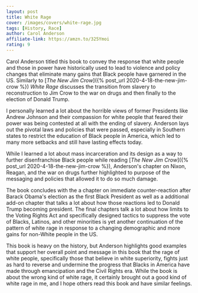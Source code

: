 ```yaml
---
layout: post
title: White Rage
cover: /images/covers/white-rage.jpg
tags: [History, Race]
author: Carol Anderson
affiliate-link: https://amzn.to/325Ymoi
rating: 9
---
```


Carol Anderson titled this book to convey the response that white people and those in power have historically used to lead to violence and policy changes that eliminate many gains that Black people have garnered in the US. Similarly to [_The New Jim Crow_]({% post_url 2020-4-18-the-new-jim-crow %}) _White Rage_ discusses the transition from slavery to reconstruction to Jim Crow to the war on drugs and then finally to the election of Donald Trump.

I personally learned a lot about the horrible views of former Presidents like Andrew Johnson and their compassion for white people that feared their power was being contested at all with the ending of slavery. Anderson lays out the pivotal laws and policies that were passed, especially in Southern states to restrict the education of Black people in America, which led to many more setbacks and still have lasting effects today.

While I learned a lot about mass incarceration and its design as a way to further disenfranchise Black people while reading [_The New Jim Crow_]({% post_url 2020-4-18-the-new-jim-crow %}), Anderson's chapter on Nixon, Reagan, and the war on drugs further highlighted to purpose of the messaging and policies that allowed it to do so much damage.

The book concludes with the a chapter on immediate counter-reaction after Barack Obama's election as the first Black President as well as a additional add-on chapter that talks a lot about how those reactions led to Donald Trump becoming president. The final chapters talk a lot about how limits to the Voting Rights Act and specifically designed tactics to suppress the vote of Blacks, Latinos, and other minorities is yet another continuation of the pattern of white rage in response to a changing demographic and more gains for non-White people in the US.

This book is heavy on the history, but Anderson highlights good examples that support her overall point and message in this book that the rage of white people, specifically those that believe in white superiority, fights just as hard to reverse and undermine the progress that Blacks in America have made through emancipation and the Civil Rights era. While the book is about the wrong kind of white rage, it certainly brought out a good kind of white rage in me, and I hope others read this book and have similar feelings.